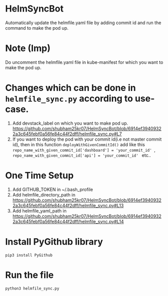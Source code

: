 # HelmSyncBot
Automatically update the helmfile.yaml file by adding commit id  and run the command to make the pod up.

# Note (Imp)
Do uncomment the helmfile.yaml file in kube-manifest for which you want to make the pod up. 

# Changes which can be done in `helmfile_sync.py` according to use-case.
1. Add devstack_label on which you want to make pod up. https://github.com/shubham25kr07/HelmSyncBot/blob/6914ef39409322a3c645febf0a56fe84c44f2dff/helmfile_sync.py#L7
2. If you want to deploy the pod with your commit id(i.e not master commit id), then in this function `deployWithGivenCommitId()`
   add like this `repo_name_with_given_commit_id['dashboard'] = 'your_commit_id' `, `repo_name_with_given_commit_id['api'] = 'your_commit_id' ` etc.. 

# One Time Setup
1. Add GITHUB_TOKEN in ~/.bash_profile
2. Add  helmfile_directory_path in https://github.com/shubham25kr07/HelmSyncBot/blob/6914ef39409322a3c645febf0a56fe84c44f2dff/helmfile_sync.py#L13
3. Add helmfile_yaml_path in https://github.com/shubham25kr07/HelmSyncBot/blob/6914ef39409322a3c645febf0a56fe84c44f2dff/helmfile_sync.py#L14

# Install PyGithub library
`pip3 install PyGithub`

# Run the file 
`python3 helmfile_sync.py`
